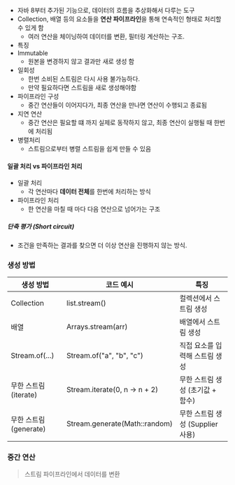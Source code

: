 - 자바 8부터 추가된 기능으로, 데이터의 흐름을 추상화해서 다루는 도구
- Collection, 배열 등의 요소들을 **연산 파이프라인**을 통해 연속적인 형태로 처리할 수 있게 함
	- 여러 연산을 체이닝하여 데이터를 변환, 필터링 계산하는 구조.
- 특징
- Immutable 
	- 원본을 변경하지 않고 결과만 새로 생성 함
- 일회성
	- 한번 소비된 스트림은 다시 사용 불가능하다. 
	- 만약 필요하다면 스트림을 새로 생성해야함
- 파이프라인 구성
	- 중간 연산들이 이어지다가, 최종 연산을 만나면 연산이 수행되고 종료됨
- 지연 연산
	- 중간 연산은 필요할 떄 까지 실제로 동작하지 않고, 최종 연산이 실행될 때 한번에 처리됨
- 병렬처리
	- 스트림으로부터 병렬 스트림을 쉽게 만들 수 있음

#### 일괄 처리 vs 파이프라인 처리
- 일괄 처리
	- 각 연산마다 **데이터 전체**를 한번에 처리하는 방식
- 파이프라인 처리
	- 한 연산을 마칠 때 마다 다음 연산으로 넘어가는 구조

##### 단축 평가 (Short circuit)
- 조건을 만족하는 결과를 찾으면 더 이상 연산을 진행하지 않는 방식.

### 생성 방법 
| 생성 방법            | 코드 예시                         | 특징                      |
| ---------------- | ----------------------------- | ----------------------- |
| Collection       | list.stream()                 | 컬렉션에서 스트림 생성            |
| 배열               | Arrays.stream(arr)            | 배열에서 스트림 생성             |
| Stream.of(...)   | Stream.of("a", "b", "c")      | 직접 요소를 입력해 스트림 생성       |
| 무한 스트림(iterate)  | Stream.iterate(0, n -> n + 2) | 무한 스트림 생성 (초기값 + 함수)    |
| 무한 스트림(generate) | Stream.generate(Math::random) | 무한 스트림 생성 (Supplier 사용) |

### 중간 연산 
> 스트림 파이프라인에서 데이터를 변환
